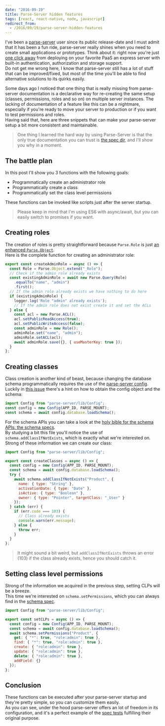 ```yaml
---
date: "2016-09-19"
title: Parse-Server hidden features
tags: [react, react-native, node, javascript]
redirect_from:
  - /2016/09/19/parse-server-hidden-features
---
```


I've been a [parse-server](https://github.com/ParsePlatform/parse-server) user since its public release-date and I must admit that it has been a fun ride, parse-server really shines when you need to create small applications or prototypes. Think about it: right now you're just [one click away](https://github.com/ParsePlatform/parse-server#parse-server-sample-application) from deploying on your favorite PaaS an express server with built-in authentication, authorization and storage support.  
Do not get me wrong here, I know that parse-server still has a lot of stuff that can be improved/fixed, but most of the time you'll be able to find alternative solutions to its quirks easily.

Some days ago I noticed that one thing that is really missing from parse-server documentation is a declarative way for re-creating the same setup (classes, permissions, roles and so on) on multiple server instances.
The lacking of documentation of a feature like this can be a nightmare, especially if you're ready to move your server to production or if you want to test permissions and roles.  
Having said that, here are three snippets that can make your parse-server setup a bit more consistent and maintainable.

> One thing I learned the hard way by using Parse-Server is that the only true documentation you can trust is [the spec dir][8], and I'll show you why in a moment.

<!--more-->

## The battle plan

In this post I'll show you 3 functions with the following goals:

- Programmatically create an administrator role
- Programmatically create a class
- Programmatically set the class level permissions

These functions can be invoked like scripts just after the server startup.

> Please keep in mind that I'm using ES6 with async/await, but you can easily switch to promises if you want.

## Creating roles

The creation of roles is pretty straightforward because `Parse.Role` is just [an enhanced `Parse.Object`](https://parseplatform.github.io/Parse-SDK-JS/api/classes/Parse.Role.html).  
Here is the complete function for creating an administrator role:

```javascript
export const createAdminRole = async () => {
  const Role = Parse.Object.extend("_Role");
  // Check if the admin role already exists
  const existingAdminRole = await new Parse.Query(Role)
    .equalTo("name", "admin")
    .first();
  // If the admin role already exists we have nothing to do here
  if (existingAdminRole) {
    logger.log('Role "admin" already exists');
    // If the admin role does not exist create it and set the ACLs
  } else {
    const acl = new Parse.ACL();
    acl.setPublicReadAccess(true);
    acl.setPublicWriteAccess(false);
    const adminRole = new Role();
    adminRole.set("name", "admin");
    adminRole.setACL(acl);
    await adminRole.save({}, { useMasterKey: true });
  }
};
```

## Creating classes

Class creation is another kind of beast, because changing the database schema programmatically requires the use of the [parse-server config][4].
Luckily in [this issue][5] there's a hint on how to obtain the config object and the schema:

```javascript
import Config from "parse-server/lib/Config";
const config = new Config(APP_ID, PARSE_MOUNT);
const schema = await config.database.loadSchema();
```

For the schema APIs you can take a look at the [holy bible for the schema APIs: the schema specs][6].  
By studying a bit this file you'll notice the use of `schema.addClassIfNotExists`, which is exactly what we're interested on.  
Strong of these information we can create our class:

```javascript
import Config from "parse-server/lib/Config";

export const createClasses = async () => {
  const config = new Config(APP_ID, PARSE_MOUNT);
  const schema = await config.database.loadSchema();
  try {
    await schema.addClassIfNotExists("Product", {
      name: { type: "String" },
      activationDate: { type: "Date" },
      isActive: { type: "Boolean" },
      owner: { type: "Pointer", targetClass: "_User" }
    });
  } catch (err) {
    if (err.code === 103) {
      // Class already exists
      console.warn(err.message);
    } else {
      throw err;
    }
  }
};
```

> It might sound a bit weird, but `addClassIfNotExists` throws an error (103) if the class already exists, hence you should catch it.

## Setting class level permissions

Strong of the information we acquired in the previous step, setting CLPs will be a breeze.  
This time we're interested on `schema.setPermissions`, which you can always find in the [schema spec][6].

```javascript
import Config from "parse-server/lib/Config";

export const setCLPs = async () => {
  const config = new Config(APP_ID, PARSE_MOUNT);
  const schema = await config.database.loadSchema();
  await schema.setPermissions("Product", {
    get: { "*": true, "role:admin": true },
    find: { "*": true, "role:admin": true },
    create: { "role:admin": true },
    update: { "role:admin": true },
    delete: { "role:admin": true },
    addField: {}
  });
};
```

## Conclusion

These functions can be executed after your parse-server startup and they're pretty simple, so you can customize them easily.  
As you can see, under the hood parse-server offers an lot of freedom in its configuration, and it's a perfect example of the [spec tests][8] fulfilling their original purpose.

[1]: https://github.com/ParsePlatform/parse-server
[2]: https://github.com/ParsePlatform/parse-server#parse-server-sample-application
[3]: https://parseplatform.github.io/Parse-SDK-JS/api/
[4]: https://github.com/ParsePlatform/parse-server/blob/master/src/Config.js
[5]: https://github.com/ParsePlatform/parse-server/issues/891
[6]: https://github.com/ParsePlatform/parse-server/blob/master/spec/Schema.spec.js
[8]: https://github.com/ParsePlatform/parse-server/tree/master/spec
